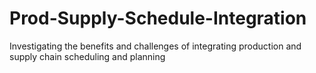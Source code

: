 # Prod-Supply-Schedule-Integration
Investigating the benefits and challenges of integrating production and supply chain scheduling and planning
